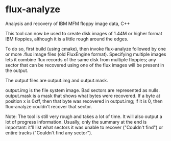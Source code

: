 # flux-analyze
Analysis and recovery of IBM MFM floppy image data, C++

This tool can now be used to create disk images of 1.44M or higher format
IBM floppies, although it is a little rough around the edges.

To do so, first build (using cmake), then invoke flux-analyze followed by
one or more .flux image files (old FluxEngine format). Specifying multiple
images lets it combine flux records of the same disk from multiple floppies;
any sector that can be recovered using one of the flux images will be present
in the output.

The output files are output.img and output.mask.

output.img is the file system image. Bad sectors are represented as nulls.
output.mask is a mask that shows what bytes were recovered. If a byte at
position x is 0xff, then that byte was recovered in output.img; if it is 0,
then flux-analyze couldn't recover that sector.

Note: The tool is still very rough and takes a lot of time. It will also
output a lot of progress information. Usually, only the summary at the end
is important: it'll list what sectors it was unable to recover ("Couldn't find")
or entire tracks ("Couldn't find any sector").
